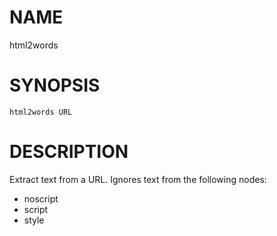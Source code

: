 # NAME

html2words

# SYNOPSIS

	html2words URL

# DESCRIPTION

Extract text from a URL. Ignores text from the following nodes:
* noscript
* script
* style

